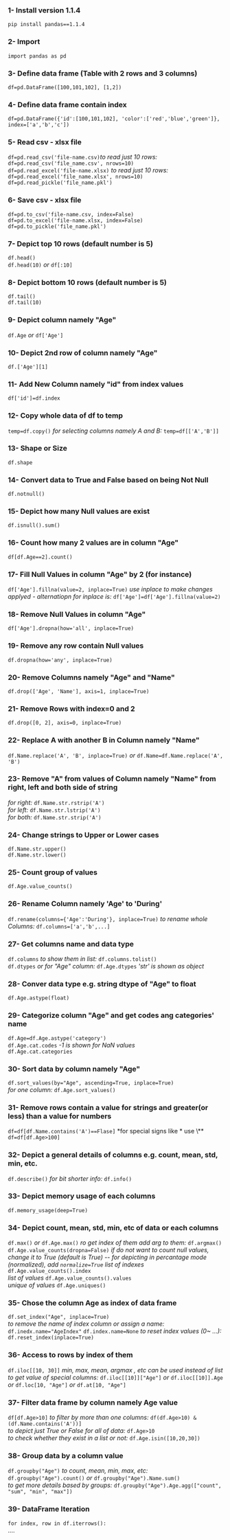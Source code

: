 ### 1- Install version 1.1.4
`pip install pandas==1.1.4`

### 2- Import
`import pandas as pd`

### 3- Define data frame (Table with 2 rows and 3 columns)
`df=pd.DataFrame([100,101,102], [1,2])`

### 4- Define data frame contain index
`df=pd.DataFrame({'id':[100,101,102], 'color':['red','blue','green']}, index=['a','b','c'])`

### 5- Read csv - xlsx file
`df=pd.read_csv('file-name.csv)`*to read just 10 rows:* `df=pd.read_csv('file_name.csv', nrows=10)` <br>
`df=pd.read_excel('file-name.xlsx)` *to read just 10 rows:* `df=pd.read_excel('file_name.xlsx', nrows=10)`<br>
`df=pd.read_pickle('file_name.pkl')`

### 6- Save csv - xlsx file
`df=pd.to_csv('file-name.csv, index=False)`<br>
`df=pd.to_excel('file-name.xlsx, index=False)`<br>
`df=pd.to_pickle('file_name.pkl')`

### 7- Depict top 10 rows (default number is 5)
`df.head()`<br>
`df.head(10)` *or* `df[:10]`

### 8- Depict bottom 10 rows (default number is 5)
`df.tail()`<br>
`df.tail(10)`

### 9- Depict column namely "Age"
`df.Age` *or* `df['Age']`

### 10- Depict 2nd row of column namely "Age"
`df.['Age'][1]`

### 11- Add New Column namely "id" from index values
`df['id']=df.index`

### 12- Copy whole data of df to temp
`temp=df.copy()` *for selecting columns namely A and B:* `temp=df[['A','B']]`

### 13- Shape or Size
`df.shape`

### 14- Convert data to True and False based on being Not Null
`df.notnull()`

### 15- Depict how many Null values are exist
`df.isnull().sum()`

### 16- Count how many 2 values are in column "Age"
`df[df.Age==2].count()`

### 17- Fill Null Values in column "Age" by 2 (for instance)
`df['Age'].fillna(value=2, inplace=True)` *use inplace to make changes applyed - alternatiopn for inplace is:* `df['Age']=df['Age'].fillna(value=2)`

### 18- Remove Null Values in column "Age"
`df['Age'].dropna(how='all', inplace=True)`

### 19- Remove any row contain Null values
`df.dropna(how='any', inplace=True)`

### 20- Remove Columns namely "Age" and "Name"
`df.drop(['Age', 'Name'], axis=1, inplace=True)`

### 21- Remove Rows with index=0 and 2
`df.drop([0, 2], axis=0, inplace=True)`

### 22- Replace A with another B in Column namely "Name"
`df.Name.replace('A', 'B', inplace=True)` *or* `df.Name=df.Name.replace('A', 'B')`

### 23- Remove "A" from values of Column namely "Name" from right, left and both side of string
*for right:* `df.Name.str.rstrip('A')`<br>
*for left:* `df.Name.str.lstrip('A')`<br>
*for both:* `df.Name.str.strip('A')`

### 24- Change strings to Upper or Lower cases
`df.Name.str.upper()`<br>
`df.Name.str.lower()`

### 25- Count group of values
`df.Age.value_counts()`

### 26- Rename Column namely 'Age' to 'During'
`df.rename(columns={'Age':'During'}, inplace=True)` *to rename whole Columns:* `df.columns=['a','b',...]`

### 27- Get columns name and data type
`df.columns` *to show them in list:* `df.columns.tolist()`<br>
`df.dtypes` *or for "Age" column:* `df.Age.dtypes` *'str' is shown as object*

### 28- Conver data type e.g. string dtype of "Age" to float
`df.Age.astype(float)`

### 29- Categorize column "Age" and get codes ang categories' name
`df.Age=df.Age.astype('category')`<br>
`df.Age.cat.codes` *-1 is shown for NaN values*<br>
`df.Age.cat.categories`

### 30- Sort data by column namely "Age"
`df.sort_values(by="Age", ascending=True, inplace=True)`<br>
*for one column:* `df.Age.sort_values()`

### 31- Remove rows contain a value for strings and greater(or less) than a value for numbers 
`df=df[df.Name.contains('A')==Flase]` *for special signs like \* use \\**<br>
`df=df[df.Age>100]`

### 32- Depict a general details of columns e.g. count, mean, std, min, etc.
`df.describe()` *for bit shorter info:* `df.info()`

### 33- Depict memory usage of each columns
`df.memory_usage(deep=True)`

### 34- Depict count, mean, std, min, etc of data or each columns
`df.max()` *or* `df.Age.max()` *ro get index of them add arg to them:* `df.argmax()`<br>
`df.Age.value_counts(dropna=False)` *if do not want to count null values, change it to True (default is True) -- for depicting in percantage mode (normalized), add `normalize=True`*
*list of indexes* `df.Age.value_counts().index`<br>
*list of values* `df.Age.value_counts().values`<br>
*unique of values* `df.Age.uniques()`

### 35- Chose the column Age as index of data frame
`df.set_index("Age", inplace=True)`<br>
*to remove the name of index column or assign a name:* `df.inedx.name="AgeIndex"` `df.index.name=None` 
*to reset index values (0~ ...):* `df.reset_index(inplace=True)`

### 36- Access to rows by index of them
`df.iloc[[10, 30]]` *min, max, mean, argmax , etc can be used instead of list*<br>
*to get value of special columns:* `df.iloc[[10]]["Age"]` *or* `df.iloc[[10]].Age` *or* `df.loc[10, "Age"]` *or* `df.at[10, "Age"]`

### 37- Filter data frame by column namely Age value
`df[df.Age>10]` *to filter by more than one columns:* `df(df.Age>10) & (df.Name.contains('A'))]`<br>
*to depict just True or False for all of data:* `df.Age>10`<br>
*to check whether they exist in a list or not:* `df.Age.isin([10,20,30])`

### 38- Group data by a column value
`df.groupby("Age")` *to count, mean, min, max, etc:* `df.groupby("Age").count()` *or* `df.groupby("Age").Name.sum()`<br>
*to get more details based by groups:* `df.groupby("Age").Age.agg(["count", "sum", "min", "max"])`

### 39- DataFrame Iteration
`for index, row in df.iterrows():`<br>
  ....



